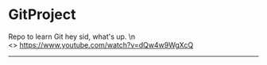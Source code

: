 # GitProject
Repo to learn Git
hey sid, what's up. \n  
<>
https://www.youtube.com/watch?v=dQw4w9WgXcQ
___________________________________________